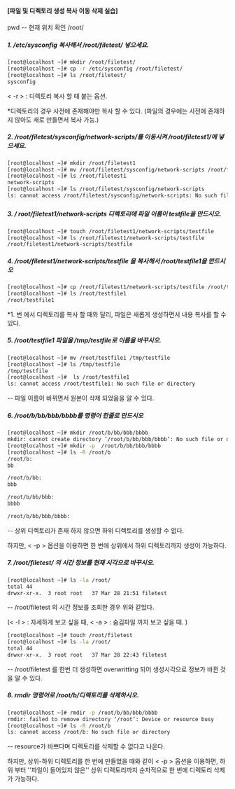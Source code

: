 #### [파일 및 디렉토리 생성 복사 이동 삭제 실습]



pwd -- 현재 위치 확인
/root/

##### 1. /etc/sysconfig 복사해서 /root/filetest/ 넣으세요.

```bash
[root@localhost ~]# mkdir /root/filetest/
[root@localhost ~]# cp -r /etc/sysconfig /root/filetest/
[root@localhost ~]# ls /root/filetest/
sysconfig
```

< -r > : 디렉토리 복사 할 때 붙는 옵션.

*디렉토리의 경우 사전에 존재해야만 복사 할 수 있다. (파일의 경우에는 사전에 존재하지 않아도 새로 만들면서 복사 가능.)



##### 2.  /root/filetest/sysconfig/network-scripts/를 이동시켜 /root/filetest1/에 넣으세요.

```bash
[root@localhost ~]# mkdir /root/filetest1
[root@localhost ~]# mv /root/filetest/sysconfig/network-scripts /root/filetest1
[root@localhost ~]# ls /root/filetest1
network-scripts
[root@localhost ~]# ls /root/filetest/sysconfig/network-scripts
ls: cannot access /root/filetest/sysconfig/network-scripts: No such file or directory
```

##### 

##### 3. / root/filetest1/network-scripts 디렉토리에 파일 이름이 testfile을 만드시오.

```bash
[root@localhost ~]# touch /root/filetest1/network-scripts/testfile
[root@localhost ~]# ls /root/filetest1/network-scripts/testfile
/root/filetest1/network-scripts/testfile
```



##### 4. /root/filetest1/network-scripts/testfile 을 복사해서 /root/testfile1을 만드시오

```bash
[root@localhost ~]# cp /root/filetest1/network-scripts/testfile /root/testfile1
[root@localhost ~]# ls /root/testfile1
/root/testfile1
```

*1. 번 에서 디렉토리를 복사 할 때와 달리, 파일은 새롭게 생성하면서 내용 복사를 할 수 있다.



##### 5. /root/testfile1 파일을 /tmp/testfile로 이름을 바꾸시오.

```bash
[root@localhost ~]# mv /root/testfile1 /tmp/testfile
[root@localhost ~]# ls /tmp/testfile
/tmp/testfile 
[root@localhost ~]#  ls /root/testfile1
ls: cannot access /root/testfile1: No such file or directory 
```

-- 파일 이름이  바뀌면서 원본이 삭제 되었음을 알 수 있다.



##### 6. /root/b/bb/bbb/bbbb를 명령어 한줄로 만드시오

```bash
[root@localhost ~]# mkdir /root/b/bb/bbb/bbbb
mkdir: cannot create directory ‘/root/b/bb/bbb/bbbb’: No such file or directory
[root@localhost ~]# mkdir -p  /root/b/bb/bbb/bbbb
[root@localhost ~]# ls -R /root/b
/root/b:
bb

/root/b/bb:
bbb

/root/b/bb/bbb:
bbbb

/root/b/bb/bbb/bbbb:
```

-- 상위 디렉토리가 존재 하지 않으면 하위 디렉토리를 생성할 수 없다.

하지만, < -p > 옵션을 이용하면 한 번에 상위에서 하위 디렉토리까지 생성이 가능하다.



##### 7. /root/filetest/ 의 시간 정보를 현재 시각으로 바꾸시오.

```bash
[root@localhost ~]# ls -la /root/
total 44
drwxr-xr-x.  3 root root   37 Mar 28 21:51 filetest
```

-- /root/filetest 의 시간 정보를 조회한 경우 위와 같았다. 

(< -l > :  자세하게 보고 싶을 때, < -a > : 숨김파일 까지 보고 싶을 때. )

```bash
[root@localhost ~]# touch /root/filetest
[root@localhost ~]# ls -la /root/
total 44
drwxr-xr-x.  3 root root   37 Mar 28 22:43 filetest
```

-- /root/filetest 를 한번 더 생성하면 overwritting 되어 생성시각으로 정보가 바뀐 것을 알 수 있다.

##### 8. rmdir 명령어로 /root/b/디렉토리를 삭제하시오.

```bash
[root@localhost ~]# rmdir -p /root/b/bb/bbb/bbbb
rmdir: failed to remove directory ‘/root’: Device or resource busy
[root@localhost ~]# ls -R /root/b
ls: cannot access /root/b: No such file or directory
```

-- resource가 바쁘다며 디렉토리를 삭제할 수 없다고 나온다. 

하지만, 상위-하위 디렉토리를 한 번에 만들었을 때와 같이 < -p > 옵션을 이용하면, 하위 부터 ''파일이 들어있지 않은'' 상위 디렉토리까지 순차적으로 한 번에 디렉토리 삭제가 가능하다. 

